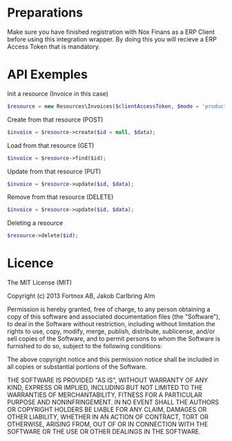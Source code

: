 
# Preparations

Make sure you have finished registration with Nox Finans as a ERP Client before using this integration wrapper.
By doing this you will recieve a ERP Access Token that is mandatory.

# API Exemples

Init a resource (Invoice in this case)
```php
$resource = new Resources\Invoices($clientAccessToken, $mode = 'production'/'test');
```

Create from that resource (POST)
```php
$invoice = $resource->create($id = null, $data);
```

Load from that resource (GET)
```php
$invoice = $resource->find($id);
```


Update from that resource (PUT)
```php
$invoice = $resource->update($id, $data);
```

Remove from that resource (DELETE)
```php
$invoice = $resource->update($id, $data);
```

Deleting a resource
```php
$resource->delete($id);
```

# Licence

The MIT License (MIT)

Copyright (c) 2013 Fortnox AB, Jakob Carlbring Alm

Permission is hereby granted, free of charge, to any person obtaining a copy
of this software and associated documentation files (the "Software"), to deal
in the Software without restriction, including without limitation the rights
to use, copy, modify, merge, publish, distribute, sublicense, and/or sell
copies of the Software, and to permit persons to whom the Software is
furnished to do so, subject to the following conditions:

The above copyright notice and this permission notice shall be included in
all copies or substantial portions of the Software.

THE SOFTWARE IS PROVIDED "AS IS", WITHOUT WARRANTY OF ANY KIND, EXPRESS OR
IMPLIED, INCLUDING BUT NOT LIMITED TO THE WARRANTIES OF MERCHANTABILITY,
FITNESS FOR A PARTICULAR PURPOSE AND NONINFRINGEMENT. IN NO EVENT SHALL THE
AUTHORS OR COPYRIGHT HOLDERS BE LIABLE FOR ANY CLAIM, DAMAGES OR OTHER
LIABILITY, WHETHER IN AN ACTION OF CONTRACT, TORT OR OTHERWISE, ARISING FROM,
OUT OF OR IN CONNECTION WITH THE SOFTWARE OR THE USE OR OTHER DEALINGS IN
THE SOFTWARE.
